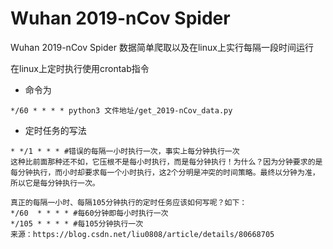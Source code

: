 # Wuhan 2019-nCov Spider
 Wuhan 2019-nCov Spider 数据简单爬取以及在linux上实行每隔一段时间运行



在linux上定时执行使用crontab指令

- 命令为

```shell
*/60 * * * * python3 文件地址/get_2019-nCov_data.py

```

- 定时任务的写法

```
* */1 * * * #错误的每隔一小时执行一次，事实上每分钟执行一次
这种比前面那种还不如，它压根不是每小时执行，而是每分钟执行！为什么？因为分钟要求的是每分钟执行，而小时却要求每一个小时执行，这2个分明是冲突的时间策略。最终以分钟为准，所以它是每分钟执行一次。

真正的每隔一小时、每隔105分钟执行的定时任务应该如何写呢？如下：
*/60  * * * * #每60分钟即每小时执行一次
*/105 * * * * #每105分钟执行一次
来源：https://blog.csdn.net/liu0808/article/details/80668705
```

